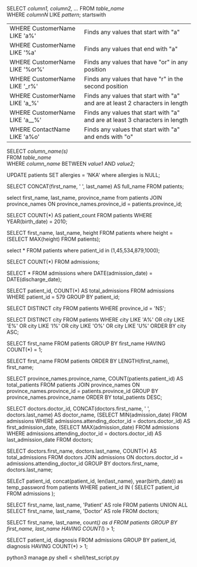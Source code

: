 
SELECT _column1, column2, ..._  FROM _table_name_  WHERE _columnN_ LIKE _pattern_;
startswith

|   |   |
|---|---|
|WHERE CustomerName LIKE 'a%'|Finds any values that start with "a"|
|WHERE CustomerName LIKE '%a'|Finds any values that end with "a"|
|WHERE CustomerName LIKE '%or%'|Finds any values that have "or" in any position|
|WHERE CustomerName LIKE '_r%'|Finds any values that have "r" in the second position|
|WHERE CustomerName LIKE 'a_%'|Finds any values that start with "a" and are at least 2 characters in length|
|WHERE CustomerName LIKE 'a__%'|Finds any values that start with "a" and are at least 3 characters in length|
|WHERE ContactName LIKE 'a%o'|Finds any values that start with "a" and ends with "o"|


SELECT _column_name(s)_  
FROM _table_name_  
WHERE _column_name_ BETWEEN _value1_ AND _value2;_


UPDATE patients SET allergies = 'NKA' where allergies is NULL;

SELECT CONCAT(first_name, ' ', last_name) AS full_name FROM patients;

select first_name, last_name, province_name from patients JOIN province_names ON province_names.province_id = patients.province_id;

SELECT COUNT(*) AS patient_count
FROM patients
WHERE YEAR(birth_date) = 2010;


SELECT first_name, last_name, height FROM patients where height = (SELECT MAX(height) FROM patients);

select * FROM patients where patient_id in (1,45,534,879,1000);

SELECT COUNT(*) FROM admissions;


SELECT * FROM admissions where DATE(admission_date) = DATE(discharge_date);


SELECT patient_id, COUNT(*) AS total_admissions FROM admissions WHERE patient_id = 579 GROUP BY patient_id;

SELECT DISTINCT city FROM patients WHERE province_id = 'NS';

SELECT DISTINCT city FROM patients WHERE city LIKE 'A%' OR city LIKE 'E%' OR city LIKE 'I%' OR city LIKE 'O%' OR city LIKE 'U%' ORDER BY city ASC;

SELECT first_name FROM patients GROUP BY first_name HAVING COUNT(*) = 1;

SELECT first_name FROM patients ORDER BY LENGTH(first_name), first_name;

SELECT province_names.province_name, COUNT(patients.patient_id) AS total_patients FROM patients JOIN province_names ON province_names.province_id = patients.province_id GROUP BY province_names.province_name ORDER BY total_patients DESC;

SELECT doctors.doctor_id, CONCAT(doctors.first_name, ' ', doctors.last_name) AS doctor_name,
    (SELECT MIN(admission_date) FROM admissions WHERE admissions.attending_doctor_id = doctors.doctor_id) AS first_admission_date,
    (SELECT MAX(admission_date) FROM admissions WHERE admissions.attending_doctor_id = doctors.doctor_id) AS last_admission_date
FROM doctors;

SELECT doctors.first_name, doctors.last_name, COUNT(*) AS total_admissions FROM doctors JOIN admissions ON doctors.doctor_id = admissions.attending_doctor_id GROUP BY doctors.first_name, doctors.last_name;

SELEcT patient_id, concat(patient_id, len(last_name), year(birth_date)) as temp_password from patients  WHERE patient_id IN ( SELECT patient_id FROM admissions );

SELECT first_name, last_name, 'Patient' AS role
FROM patients UNION ALL SELECT first_name, last_name, 'Doctor' AS role
FROM doctors;

SELECT first_name, last_name, count(*) as d FROM patients GROUP BY first_name, last_name HAVING COUNT(*) > 1;

SELECT patient_id, diagnosis FROM admissions GROUP BY patient_id, diagnosis HAVING COUNT(*) > 1;


python3 manage.py shell < shell/test_script.py